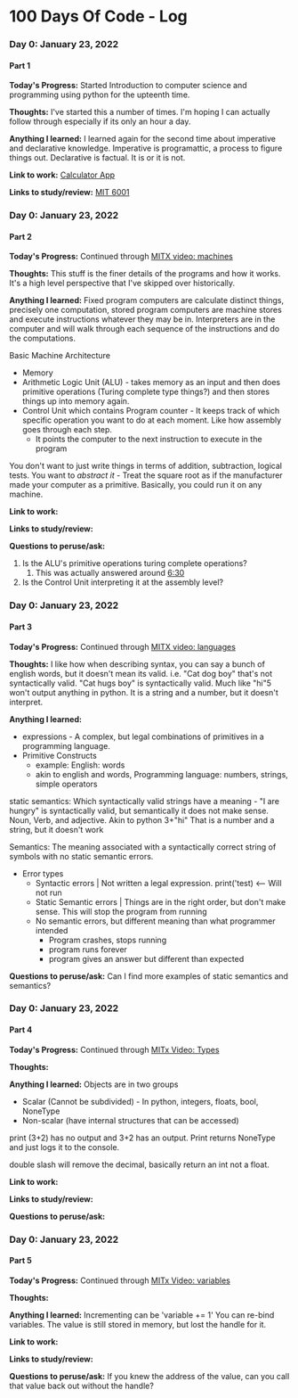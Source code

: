 # 100 Days Of Code - Log

### Day 0: January 23, 2022
#### Part 1

**Today's Progress:** Started Introduction to computer science and programming using python for the upteenth time.

**Thoughts:** I've started this a number of times. I'm hoping I can actually follow through especially if its only an hour a day.

**Anything I learned:** I learned again for the second time about imperative and declarative knowledge. Imperative is programattic, a process to figure things out. Declarative is factual. It is or it is not.

**Link to work:** [Calculator App](http://www.example.com)

**Links to study/review:** [MIT 6001](https://learning.edx.org/course/course-v1:MITx+6.00.1x_11+1T2017/block-v1:MITx+6.00.1x_11+1T2017+type@sequential+block@221a4c17dba341d6a970a0d80343253c/block-v1:MITx+6.00.1x_11+1T2017+type@vertical+block@b5c165683a074970946946a069a081b2)


### Day 0: January 23, 2022
#### Part 2

**Today's Progress:** Continued through [MITX video: machines](https://learning.edx.org/course/course-v1:MITx+6.00.1x_11+1T2017/block-v1:MITx+6.00.1x_11+1T2017+type@sequential+block@221a4c17dba341d6a970a0d80343253c/block-v1:MITx+6.00.1x_11+1T2017+type@vertical+block@132cee3addc64d0fb5724b0df7af401b)

**Thoughts:** This stuff is the finer details of the programs and how it works. It's a high level perspective that I've skipped over historically.

**Anything I learned:** Fixed program computers are calculate distinct things, precisely one computation, stored program computers are machine stores and execute instructions whatever they may be in. Interpreters are in the computer and will walk through each sequence of the instructions and do the computations.

Basic Machine Architecture
- Memory
- Arithmetic Logic Unit (ALU) - takes memory as an input and then does primitive operations (Turing complete type things?) and then stores things up into memory again.
- Control Unit which contains Program counter - It keeps track of which specific operation you want to do at each moment. Like how assembly goes through each step. 
  - It points the computer to the next instruction to execute in the program

You don't want to just write things in terms of addition, subtraction, logical tests. You want to *abstract it* - Treat the square root as if the manufacturer made your computer as a primitive. Basically, you could run it on any machine.

**Link to work:** 

**Links to study/review:** 

**Questions to peruse/ask:** 
1. Is the ALU's primitive operations turing complete operations? 
   1. This was actually answered around [6:30](https://learning.edx.org/course/course-v1:MITx+6.00.1x_11+1T2017/block-v1:MITx+6.00.1x_11+1T2017+type@sequential+block@221a4c17dba341d6a970a0d80343253c/block-v1:MITx+6.00.1x_11+1T2017+type@vertical+block@132cee3addc64d0fb5724b0df7af401b) 
2. Is the Control Unit interpreting it at the assembly level?

### Day 0: January 23, 2022
#### Part 3

**Today's Progress:** Continued through [MITX video: languages](https://learning.edx.org/course/course-v1:MITx+6.00.1x_11+1T2017/block-v1:MITx+6.00.1x_11+1T2017+type@sequential+block@221a4c17dba341d6a970a0d80343253c/block-v1:MITx+6.00.1x_11+1T2017+type@vertical+block@42476f76cf2245aaad39d1b1cd9bc027)

**Thoughts:** I like how when describing syntax, you can say a bunch of english words, but it doesn't mean its valid. i.e. "Cat dog boy" that's not syntactically valid. "Cat hugs boy" is syntactically valid. Much like "hi"5 won't output anything in python. It is a string and a number, but it doesn't interpret.

**Anything I learned:** 
- expressions - A complex, but legal combinations of primitives in a programming language.
- Primitive Constructs
  - example: English: words
  - akin to english and words, Programming language: numbers, strings, simple operators

static semantics: Which syntactically valid strings have a meaning - "I are hungry" is syntactically valid, but semantically it does not make sense. Noun, Verb, and adjective. Akin to python 3+"hi" That is a number and a string, but it doesn't work

Semantics: The meaning associated with a syntactically correct string of symbols with no static semantic errors. 

- Error types
  - Syntactic errors | Not written a legal expression. print('test) <-- Will not run
  - Static Semantic errors | Things are in the right order, but don't make sense. This will stop the program from running
  - No semantic errors, but different meaning than what programmer intended
    - Program crashes, stops running
    - program runs forever
    - program gives an answer but different than expected

**Questions to peruse/ask:**  Can I find more examples of static semantics and semantics?

### Day 0: January 23, 2022
#### Part 4

**Today's Progress:** Continued through [MITx Video: Types](https://learning.edx.org/course/course-v1:MITx+6.00.1x_11+1T2017/block-v1:MITx+6.00.1x_11+1T2017+type@sequential+block@221a4c17dba341d6a970a0d80343253c/block-v1:MITx+6.00.1x_11+1T2017+type@vertical+block@799cb9ca20b4420a8f9ca116370179cd)

**Thoughts:**

**Anything I learned:** 
Objects are in two groups
- Scalar (Cannot be subdivided) - In python, integers, floats, bool, NoneType
- Non-scalar (have internal structures that can be accessed)

print (3+2) has no output and 3+2 has an output. Print returns NoneType and just logs it to the console.

double slash will remove the decimal, basically return an int not a float.

**Link to work:** 

**Links to study/review:** 

**Questions to peruse/ask:** 


### Day 0: January 23, 2022
#### Part 5

**Today's Progress:** Continued through [MITx Video: variables](https://learning.edx.org/course/course-v1:MITx+6.00.1x_11+1T2017/block-v1:MITx+6.00.1x_11+1T2017+type@sequential+block@221a4c17dba341d6a970a0d80343253c/block-v1:MITx+6.00.1x_11+1T2017+type@vertical+block@458bc5cbbb06467ba62ad9146345a4f7)

**Thoughts:**

**Anything I learned:** Incrementing can be 'variable += 1'
You can re-bind variables. The value is still stored in memory, but lost the handle for it. 

**Link to work:** 

**Links to study/review:** 

**Questions to peruse/ask:** If you knew the address of the value, can you call that value back out without the handle?

